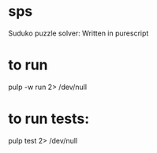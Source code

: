 # sps
Suduko puzzle solver: Written in purescript

# to run
 pulp -w run 2> /dev/null

# to run tests:
pulp test 2> /dev/null
